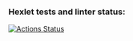 ### Hexlet tests and linter status:
[![Actions Status](https://github.com/kirillbogdanov/backend-project-lvl4/workflows/hexlet-check/badge.svg)](https://github.com/kirillbogdanov/backend-project-lvl4/actions)